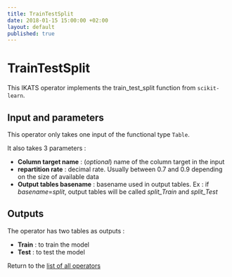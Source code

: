 ```yaml
---
title: TrainTestSplit
date: 2018-01-15 15:00:00 +02:00
layout: default
published: true
---
```

# TrainTestSplit

This IKATS operator implements the train_test_split function from `scikit-learn`.




## Input and parameters

This operator only takes one input of the functional type `Table`.

It also takes 3 parameters :

- **Column target name** : (*optional*) name of the column target in the input
- **repartition rate** : decimal rate. Usually between 0.7 and 0.9 depending on the size of available data
- **Output tables basename** : basename used in output tables. Ex : if *basename*=*split*, output tables will be called *split_Train* and *split_Test*


## Outputs


The operator has two tables as outputs :

 - **Train** : to train the model
 - **Test** : to test the model


Return to the [list of all operators](/operators.html)
